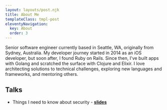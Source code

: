 ```yaml
---
layout: layouts/post.njk
title: About Me
templateClass: tmpl-post
eleventyNavigation:
  key: About
  order: 3
---
```


Senior software engineer currently based in Seattle, WA, originally from Sydney, Australia. My developer journey started in 2014 as an iOS developer, but soon after, I found Ruby on Rails. Since then, I've built apps with Golang and scratched the surface with Clojure and Elixir. I love architecting solutions to technical challenges, exploring new languages and frameworks, and mentoring others.

## Talks

* Things I need to know about security - [**slides**](https://speakerdeck.com/jonoyeong/things-i-need-to-know-about-security)
